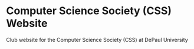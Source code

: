 # Computer Science Society (CSS) Website
Club website for the Computer Science Society (CSS) at DePaul University
